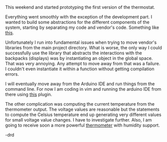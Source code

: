 This weekend and started prototyping the first version of the thermostat.

Everything went smoothly with the exception of the development part. I wanted
to build some abstractions for the different components of the system, starting
by separating my code and vendor's code. Something like
[this](http://arduino.stackexchange.com/a/579).

Unfortunately I run into fundamental issues when trying to move vendor's
libraries from the main project directory. What is worse, the only way I could
successfully use the library that abstracts the interactions with the backpacks
(displays) was by instantiating an object in the global space. That was very
annoying. Any attempt to move away from that was a failure. I couldn't even
instantiate it within a function without getting compilation errors.

I will eventually move away from the Arduino IDE and run things from the
command line.  For now I am coding in vim and running the arduino IDE from 
there using
[this](http://usevim.com/2015/05/25/hardy/) plugin.

The other complication was computing the current temperature from the
thermometer output.  The voltage values are reasonable but the statements to
compute the Celsius temperature end up generating very different values for
small voltage value changes. I have to investigate further. Also, I am going to
receive soon a more powerful
[thermometer](https://www.adafruit.com/products/1899) with humidity support.


-drd
